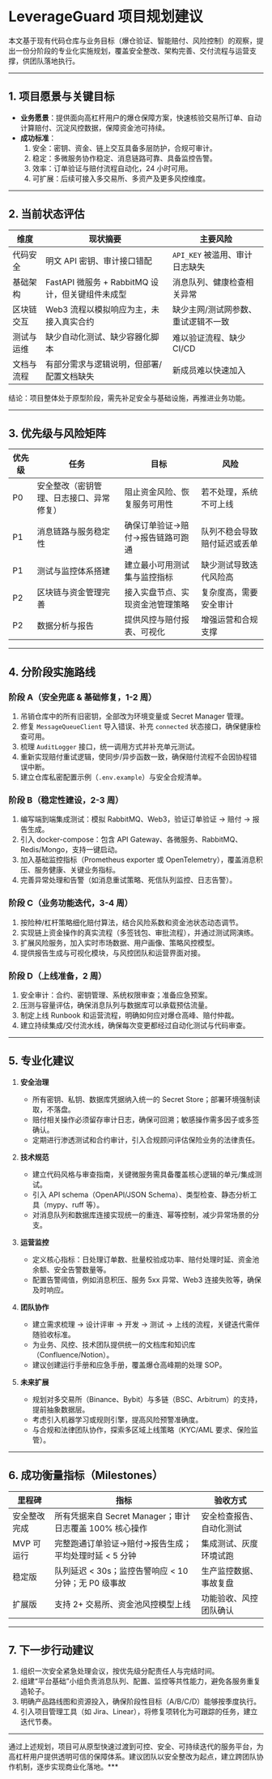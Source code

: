 # LeverageGuard 项目规划建议

本文基于现有代码仓库与业务目标（爆仓验证、智能赔付、风险控制）的观察，提出一份分阶段的专业化实施规划，覆盖安全整改、架构完善、交付流程与运营支撑，供团队落地执行。

---

## 1. 项目愿景与关键目标
- **业务愿景**：提供面向高杠杆用户的爆仓保障方案，快速核验交易所订单、自动计算赔付、沉淀风控数据，保障资金池可持续。
- **成功标准**：
  1. 安全：密钥、资金、链上交互具备多层防护，合规可审计。
  2. 稳定：多微服务协作稳定、消息链路可靠、具备监控告警。
  3. 效率：订单验证与赔付流程自动化，24 小时可用。
  4. 可扩展：后续可接入多交易所、多资产及更多风控维度。

---

## 2. 当前状态评估
| 维度         | 现状摘要 | 主要风险 |
| ------------ | -------- | -------- |
| 代码安全     | 明文 API 密钥、审计接口错配 | `API_KEY` 被滥用、审计日志缺失 |
| 基础架构     | FastAPI 微服务 + RabbitMQ 设计，但关键组件未成型 | 消息队列、健康检查相关异常 |
| 区块链交互   | Web3 流程以模拟响应为主，未接入真实合约 | 缺少主网/测试网参数、重试逻辑不一致 |
| 测试与运维   | 缺少自动化测试、缺少容器化脚本 | 难以验证流程、缺少 CI/CD |
| 文档与流程   | 有部分需求与逻辑说明，但部署/配置文档缺失 | 新成员难以快速加入 |

结论：项目整体处于原型阶段，需先补足安全与基础设施，再推进业务功能。

---

## 3. 优先级与风险矩阵
| 优先级 | 任务 | 目标 | 风险 |
| ------ | ---- | ---- | ---- |
| P0 | 安全整改（密钥管理、日志接口、异常修复） | 阻止资金风险、恢复服务可用性 | 若不处理，系统不可上线 |
| P1 | 消息链路与服务稳定性 | 确保订单验证→赔付→报告链路可跑通 | 队列不稳会导致赔付延迟或丢单 |
| P1 | 测试与监控体系搭建 | 建立最小可用测试集与监控指标 | 缺少测试导致迭代风险高 |
| P2 | 区块链与资金管理完善 | 接入实盘节点、实现资金池管理策略 | 复杂度高，需要安全审计 |
| P2 | 数据分析与报告 | 提供风控与赔付报表、可视化 | 增强运营和合规支撑 |

---

## 4. 分阶段实施路线

### 阶段 A（安全兜底 & 基础修复，1-2 周）
1. 吊销仓库中的所有旧密钥，全部改为环境变量或 Secret Manager 管理。
2. 修复 `MessageQueueClient` 导入错误、补充 `connected` 状态接口，确保健康检查可用。
3. 梳理 `AuditLogger` 接口，统一调用方式并补充单元测试。
4. 重新实现赔付重试逻辑，使同步/异步函数一致，确保赔付流程不会因协程错误中断。
5. 建立仓库私密配置示例（`.env.example`）与安全合规清单。

### 阶段 B（稳定性建设，2-3 周）
1. 编写端到端集成测试：模拟 RabbitMQ、Web3，验证订单验证 → 赔付 → 报告生成。
2. 引入 docker-compose：包含 API Gateway、各微服务、RabbitMQ、Redis/Mongo，支持一键启动。
3. 加入基础监控指标（Prometheus exporter 或 OpenTelemetry），覆盖消息积压、服务健康、关键业务指标。
4. 完善异常处理和告警（如消息重试策略、死信队列监控、日志告警）。

### 阶段 C（业务功能迭代，3-4 周）
1. 按险种/杠杆策略细化赔付算法，结合风险系数和资金池状态动态调节。
2. 实现链上资金操作的真实流程（多签钱包、审批流程），并通过测试网演练。
3. 扩展风险服务，加入实时市场数据、用户画像、策略风控模型。
4. 提供报告生成与可视化模块，与风控团队和运营界面对接。

### 阶段 D（上线准备，2 周）
1. 安全审计：合约、密钥管理、系统权限审查；准备应急预案。
2. 压测与容量评估，确保消息队列与数据库可以承载预估流量。
3. 制定上线 Runbook 和运营流程，明确如何应对爆仓高峰、赔付仲裁。
4. 建立持续集成/交付流水线，确保每次变更都经过自动化测试与代码审查。

---

## 5. 专业化建议
1. **安全治理**  
   - 所有密钥、私钥、数据库凭据纳入统一的 Secret Store；部署环境强制读取，不落盘。
   - 赔付相关操作必须留存审计日志，确保可回溯；敏感操作需多因子或多签确认。
   - 定期进行渗透测试和合约审计，引入合规顾问评估保险业务的法律责任。

2. **技术规范**  
   - 建立代码风格与审查指南，关键微服务需具备覆盖核心逻辑的单元/集成测试。
   - 引入 API schema（OpenAPI/JSON Schema）、类型检查、静态分析工具（mypy、ruff 等）。
   - 对消息队列和数据库连接实现统一的重连、幂等控制，减少异常场景的分支。

3. **运营监控**  
   - 定义核心指标：日处理订单数、批量校验成功率、赔付处理时延、资金池余额、安全告警数量等。
   - 配置告警阈值，例如消息积压、服务 5xx 异常、Web3 连接失败等，确保及时响应。

4. **团队协作**  
   - 建立需求梳理 → 设计评审 → 开发 → 测试 → 上线的流程，关键迭代需伴随验收标准。
   - 为业务、风控、技术团队提供统一的文档库和知识库（Confluence/Notion）。
   - 建议创建运行手册和应急手册，覆盖爆仓高峰期的处理 SOP。

5. **未来扩展**  
   - 规划对多交易所（Binance、Bybit）与多链（BSC、Arbitrum）的支持，提前抽象数据层。
   - 考虑引入机器学习或规则引擎，提高风险预警准确度。
   - 与合规和法律团队协作，探索多区域上线策略（KYC/AML 要求、保险监管）。

---

## 6. 成功衡量指标（Milestones）
| 里程碑 | 指标 | 验收方式 |
| ------ | ---- | -------- |
| 安全整改完成 | 所有凭据来自 Secret Manager；审计日志覆盖 100% 核心操作 | 安全检查报告、自动化测试 |
| MVP 可运行 | 完整跑通订单验证→赔付→报告生成；平均处理时延 < 5 分钟 | 集成测试、灰度环境试跑 |
| 稳定版 | 队列延迟 < 30s；监控告警响应 < 10 分钟；无 P0 级事故 | 生产监控数据、事故复盘 |
| 扩展版 | 支持 2+ 交易所、资金池风控模型上线 | 功能验收、风控团队确认 |

---

## 7. 下一步行动建议
1. 组织一次安全紧急处理会议，按优先级分配责任人与完结时间。
2. 组建“平台基础”小组负责消息队列、配置、监控等共性能力，避免各服务重复造轮子。
3. 明确产品路线图和资源投入，确保阶段性目标（A/B/C/D）能够按季度执行。
4. 引入项目管理工具（如 Jira、Linear），将修复项转化为可跟踪的任务，建立迭代节奏。

---

通过上述规划，项目可从原型快速过渡到可控、安全、可持续迭代的服务平台，为高杠杆用户提供透明可信的保障体系。建议团队以安全整改为起点，建立跨团队协作机制，逐步实现商业化落地。***
